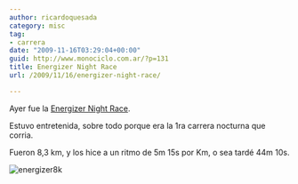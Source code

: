```yaml
---
author: ricardoquesada
category: misc
tag:
- carrera
date: "2009-11-16T03:29:04+00:00"
guid: http://www.monociclo.com.ar/?p=131
title: Energizer Night Race
url: /2009/11/16/energizer-night-race/

---
```


Ayer fue
la [Energizer Night Race](http://www.energizernightrace.com/fotos.html).

Estuvo entretenida, sobre todo porque era la 1ra carrera nocturna que corria.

Fueron 8,3 km, y los hice a un ritmo de 5m 15s por Km, o sea tardé 44m 10s.

![energizer8k](/images/energizer-night-race.jpg)
